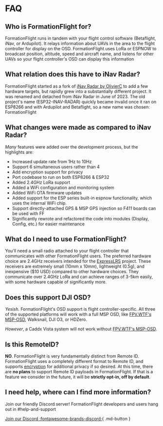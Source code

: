 # FAQ

## Who is FormationFlight for?

FormationFlight runs in tandem with your flight control software (Betaflight, iNav, or Ardupilot). It relays information about UAVs in the area to the flight controller for display on the OSD. FormationFlight uses LoRa or ESPNOW to broadcast position, altitude, speed and aircraft name, and listens for other UAVs so your flight controller's OSD can display this information

## What relation does this have to iNav Radar?

FormationFlight started as a fork of [iNav Radar by OlivierC](https://github.com/OlivierC-FR/ESP32-INAV-RADAR) to add a few hardware targets, but rapidly grew into a substantially different project. It was renamed and detached from iNav Radar in June of 2023. The old project's name (ESP32-INAV-RADAR) quickly became invalid once it ran on ESP8266 and with Ardupilot and Betaflight, so a new name was chosen: FormationFlight

## What changes were made as compared to iNav Radar?

*Many* features were added over the development process, but the highlights are:

* Increased update rate from 1Hz to 10Hz
* Support 6 simultaneous users rather than 4
* Add encryption support for privacy
* Port codebase to run on both ESP8266 & ESP32
* Added 2.4GHz LoRa support
* Added a WiFi configuration and monitoring system
* Added WiFi OTA firmware updates
* Added support for the ESP series built-in espnow functionality, which uses the internal WiFi chip.
* Support directly-attached GPS & MSP GPS injection so F411 boards can be used with FF
* Significantly rewrote and refactored the code into modules (Display, Config, etc.) for easier maintenance

## What do I need to use FormationFlight?

You'll need a small radio attached to your flight controller that communicates with other FormationFlight users. The preferred hardware choice are 2.4GHz receivers intended for the [ExpressLRS](https://github.com/ExpressLRS/ExpressLRS) project. These receivers are extremely small (10mm x 10mm), lightweight (0.5g), and inexpensive ($10 USD) compared to other hardware choices. They communicate over 2.4GHz LoRa and can achieve ranges of 3-5km easily, with some hardware capable of significantly more.

## Does this support DJI OSD?

*Yesish*. FormationFlight's OSD support is flight controller-specific. All three of the supported platforms will work with a full MSP OSD, like [FPV.WTF's MSP-OSD](https://github.com/fpv-wtf/msp-osd), Walksnail, DJI O3, or HDZero.

*However*, a Caddx Vista system will not work without [FPV.WTF's MSP-OSD](https://github.com/fpv-wtf/msp-osd).

## Is this RemoteID?

**NO**. FormationFlight is very fundamentally distinct from Remote ID. FormationFlight uses a completely different format to Remote ID, and supports [encryption](/advanced/#encryption) for additional privacy if so desired. At this time, there are **no plans** to support Remote ID payloads in FormationFlight. If that is a feature we consider in the future, it will be **strictly opt-in, off by default**.

## I need help, where can I find more information?

Join our friendly Discord server! FormationFlight developers and users hang out in \#help-and-support 

[Join our Discord :fontawesome-brands-discord:](https://discord.gg/npaX3VxQjh){ .md-button }
